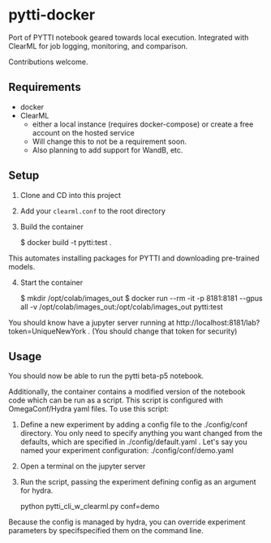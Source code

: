 # pytti-docker

Port of PYTTI notebook geared towards local execution. Integrated with ClearML for job logging, monitoring, and comparison. 

Contributions welcome.

## Requirements

* docker
* ClearML 
  - either a local instance (requires docker-compose) or create a free account on the hosted service
  - Will change this to not be a requirement soon.
  - Also planning to add support for WandB, etc. 

## Setup

1. Clone and CD into this project
2. Add your `clearml.conf` to the root directory
3. Build the container

    $ docker build -t pytti:test .
    
  This automates installing packages for PYTTI and downloading pre-trained models.

4. Start the container

    $ mkdir /opt/colab/images_out
    $ docker run --rm -it -p 8181:8181 --gpus all -v /opt/colab/images_out:/opt/colab/images_out pytti:test
    
  You should know have a jupyter server running at http://localhost:8181/lab?token=UniqueNewYork . (You should change that token for security)

## Usage

You should now be able to run the pytti beta-p5 notebook. 

Additionally, the container contains a modified version of the notebook code which can be run as a script. This script is configured with OmegaConf/Hydra yaml files. To use this script:

1. Define a new experiment by adding a config file to the ./config/conf directory. You only need to specify anything you want changed from the defaults, which are specified in ./config/default.yaml . Let's say you named your experiment configuration: ./config/conf/demo.yaml

2. Open a terminal on the jupyter server
3. Run the script, passing the experiment defining config as an argument for hydra.

    python pytti_cli_w_clearml.py conf=demo
    
  Because the config is managed by hydra, you can override experiment parameters by specifspecified them on the command line.
